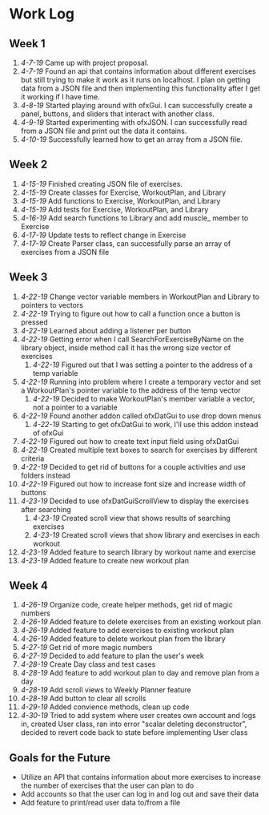 # Work Log

## Week 1
1. *4-7-19* Came up with project proposal.
1. *4-7-19* Found an api that contains information about different exercises but still trying to make
it work as it runs on localhost. I plan on getting data from a JSON file and then implementing 
this functionality after I get it working if I have time.
1. *4-8-19* Started playing around with ofxGui. I can successfully create a panel, buttons, 
and sliders that interact with another class. 
1. *4-9-19* Started experimenting with ofxJSON. I can successfully read from a JSON file 
and print out the data it contains. 
1. *4-10-19* Successfully learned how to get an array from a JSON file.

## Week 2
1. *4-15-19* Finished creating JSON file of exercises.
1. *4-15-19* Create classes for Exercise, WorkoutPlan, and Library
1. *4-15-19* Add functions to Exercise, WorkoutPlan, and Library
1. *4-15-19* Add tests for Exercise, WorkoutPlan, and Library
1. *4-16-19* Add search functions to Library and add muscle_ member to Exercise
1. *4-17-19* Update tests to reflect change in Exercise
1. *4-17-19* Create Parser class, can successfully parse an array of exercises from a JSON file

## Week 3
1. *4-22-19* Change vector variable members in WorkoutPlan and Library to pointers to vectors
1. *4-22-19* Trying to figure out how to call a function once a button is pressed
1. *4-22-19* Learned about adding a listener per button
1. *4-22-19* Getting error when I call SearchForExerciseByName on the library object, inside method
call it has the wrong size vector of exercises
	1. *4-22-19* Figured out that I was setting a pointer to the address of a temp variable
1. *4-22-19* Running into problem where I create a temporary vector and set a WorkoutPlan's 
pointer variable to the address of the temp vector
	1. *4-22-19* Decided to make WorkoutPlan's member variable a vector, not a pointer to a variable
1. *4-22-19* Found another addon called ofxDatGui to use drop down menus
	1. *4-22-19* Starting to get ofxDatGui to work, I'll use this addon instead of ofxGui
1. *4-22-19* Figured out how to create text input field using ofxDatGui
1. *4-22-19* Created multiple text boxes to search for exercises by different criteria
1. *4-22-19* Decided to get rid of buttons for a couple activities and use folders instead
1. *4-22-19* Figured out how to increase font size and increase width of buttons
1. *4-23-19* Decided to use ofxDatGuiScrollView to display the exercises after searching
	1. *4-23-19* Created scroll view that shows results of searching exercises
	1. *4-23-19* Created scroll views that show library and exercises in each workout
1. *4-23-19* Added feature to search library by workout name and exercise
1. *4-23-19* Added feature to create new workout plan

## Week 4
1. *4-26-19* Organize code, create helper methods, get rid of magic numbers
1. *4-26-19* Added feature to delete exercises from an existing workout plan
1. *4-26-19* Added feature to add exercises to existing workout plan
1. *4-26-19* Added feature to delete workout plan from the library
1. *4-27-19* Get rid of more magic numbers
1. *4-27-19* Decided to add feature to plan the user's week
1. *4-28-19* Create Day class and test cases
1. *4-28-19* Add feature to add workout plan to day and remove plan from a day
1. *4-28-19* Add scroll views to Weekly Planner feature
1. *4-28-19* Add button to clear all scrolls
1. *4-29-19* Added convience methods, clean up code
1. *4-30-19* Tried to add system where user creates own account and logs in, created User class,
ran into error "scalar deleting deconstructor", decided to revert code back to state before 
implementing User class

## Goals for the Future
- Utilize an API that contains information about more exercises to increase the number of exercises
that the user can plan to do
- Add accounts so that the user can log in and log out and save their data
- Add feature to print/read user data to/from a file